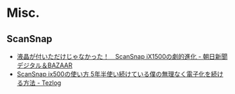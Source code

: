 # Misc.

## ScanSnap

* [液晶が付いただけじゃなかった！　ScanSnap iX1500の劇的進化 - 朝日新聞デジタル＆BAZAAR](http://www.asahi.com/and_bazaar/articles/SDI2019012992731.html)
* [ScanSnap ix500の使い方 5年半使い続けている僕の無理なく電子化を続ける方法 - Tezlog](http://tezlog.net/scansnap-ix500-tukaikata/)
